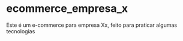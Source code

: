 # ecommerce_empresa_x
Este é um e-commerce para empresa Xx, feito para praticar algumas tecnologias
